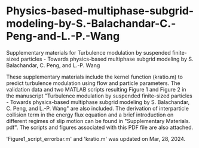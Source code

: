 # Physics-based-multiphase-subgrid-modeling-by-S.-Balachandar-C.-Peng-and-L.-P.-Wang
Supplementary materials for Turbulence modulation by suspended finite-sized particles - Towards physics-based multiphase subgrid modeling by S. Balachandar, C. Peng, and L.-P. Wang

These supplementary materials include the kernel function (kratio.m) to predict turbulence modulation using flow and particle parameters. The validation data and two MATLAB scripts resulting Figure 1 and Figure 2 in the manuscript "Turbulence modulation by suspended finite-sized particles - Towards physics-based multiphase subgrid modeling by S. Balachandar, C. Peng, and L.-P. Wang" are also included. The derivation of interparticle collision term in the energy flux equation and a brief introduction on different regimes of slip motion can be found in "Supplementary Materials. pdf". The scripts and figures associated with this PDF file are also attached.

'Figure1_script_errorbar.m' and 'kratio.m' was updated on Mar, 28, 2024.

